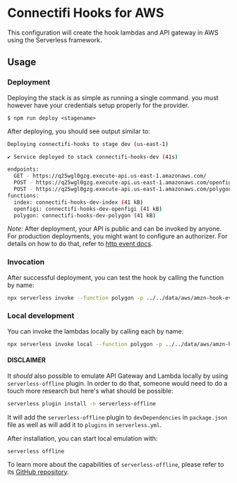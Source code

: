 # Connectifi Hooks for AWS

This configuration will create the hook lambdas and API gateway in AWS using the Serverless framework.

## Usage

### Deployment

Deploying the stack is as simple as running a single command.  you must however have your credentials setup properly for the provider.

```
$ npm run deploy <stagename>
```

After deploying, you should see output similar to:

```bash
Deploying connectifi-hooks to stage dev (us-east-1)

✔ Service deployed to stack connectifi-hooks-dev (41s)

endpoints:
  GET - https://q25wgl0gzg.execute-api.us-east-1.amazonaws.com/
  POST - https://q25wgl0gzg.execute-api.us-east-1.amazonaws.com/openfigi
  POST - https://q25wgl0gzg.execute-api.us-east-1.amazonaws.com/polygon
functions:
  index: connectifi-hooks-dev-index (41 kB)
  openfigi: connectifi-hooks-dev-openfigi (41 kB)
  polygon: connectifi-hooks-dev-polygon (41 kB)
```

_Note_: After deployment, your API is public and can be invoked by anyone. For production deployments, you might want to configure an authorizer. For details on how to do that, refer to [http event docs](https://www.serverless.com/framework/docs/providers/aws/events/apigateway/).

### Invocation

After successful deployment, you can test the hook by calling the function by name:

```bash
npx serverless invoke --function polygon -p ../../data/aws/amzn-hook-event.json
```

### Local development

You can invoke the lambdas locally by calling each by name:

```bash
npx serverless invoke local --function polygon -p ../../data/aws/amzn-hook-event.json
```

#### DISCLAIMER

It *should* also possible to emulate API Gateway and Lambda locally by using `serverless-offline` plugin. In order to do that, someone would need to do a touch more research but here's what should be possible:

```bash
serverless plugin install -n serverless-offline
```

It will add the `serverless-offline` plugin to `devDependencies` in `package.json` file as well as will add it to `plugins` in `serverless.yml`.

After installation, you can start local emulation with:

```
serverless offline
```

To learn more about the capabilities of `serverless-offline`, please refer to its [GitHub repository](https://github.com/dherault/serverless-offline).
